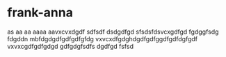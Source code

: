# frank-anna
as
aa
aa
aaaa
aavxcvxdgdf
sdfsdf
dsdgdfgd
sfsdsfdsvcxgdfgd
fgdggfsdg
fdgddn mbfdgdgdfgdfgdfgfdg
vxvcxdfgdghdgdfgdfggdfgdfdgfgdf
vxvxcgdfgdfgdgd
gdfgdgfsdfs
dgdfgd
fsfsd
